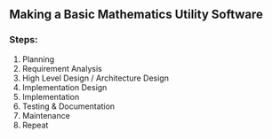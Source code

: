 ## Making a Basic Mathematics Utility Software ##

### Steps: ###
1. Planning
2. Requirement Analysis
3. High Level Design / Architecture Design
4. Implementation Design
5. Implementation
6. Testing & Documentation
7. Maintenance
8. Repeat
